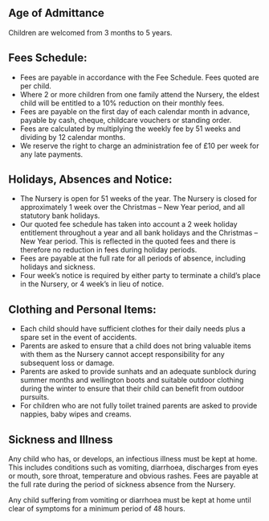 ## Age of Admittance

Children are welcomed from 3 months to 5 years.

## Fees Schedule:

* Fees are payable in accordance with the Fee Schedule. Fees quoted are per child.
* Where 2 or more children from one family attend the Nursery, the eldest child will be entitled to a 10% reduction on their monthly fees.
* Fees are payable on the first day of each calendar month in advance, payable by cash, cheque, childcare vouchers or standing order.
* Fees are calculated by multiplying the weekly fee by 51 weeks and dividing by 12 calendar months.
* We reserve the right to charge an administration fee of &pound;10 per week for any late payments.

## Holidays, Absences and Notice:

* The Nursery is open for 51 weeks of the year. The Nursery is closed for approximately 1 week over the Christmas – New Year period, and all statutory bank holidays.
* Our quoted fee schedule has taken into account a 2 week holiday entitlement throughout a year and all bank holidays and the Christmas – New Year period. This is reflected in the quoted fees and there is therefore no reduction in fees during holiday periods.
* Fees are payable at the full rate for all periods of absence, including holidays and sickness.
* Four week’s notice is required by either party to terminate a child’s place in the Nursery, or 4 week’s in lieu of notice.

## Clothing and Personal Items:

* Each child should have sufficient clothes for their daily needs plus a spare set in the event of accidents.
* Parents are asked to ensure that a child does not bring valuable items with them as the Nursery cannot accept responsibility for any subsequent loss or damage.
* Parents are asked to provide sunhats and an adequate sunblock during summer months and wellington boots and suitable outdoor clothing during the winter to ensure that their child can benefit from outdoor pursuits.
* For children who are not fully toilet trained parents are asked to provide nappies, baby wipes and creams.

## Sickness and Illness

Any child who has, or develops, an infectious illness must be kept at home. This includes conditions such as vomiting, diarrhoea, discharges from eyes or mouth, sore throat, temperature and obvious rashes. Fees are payable at the full rate during the period of sickness absence from the Nursery.

Any child suffering from vomiting or diarrhoea must be kept at home until clear of symptoms for a minimum period of 48 hours.